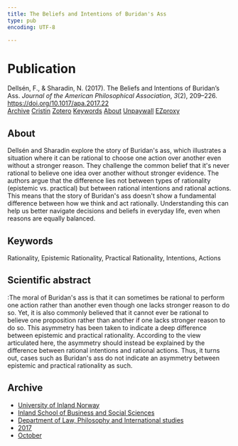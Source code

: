```yaml
---
title: The Beliefs and Intentions of Buridan's Ass
type: pub
encoding: UTF-8

---
```

<h1>Publication</h1>
<article id="csl-bib-container-AQYMQ2B6" class="csl-bib-container">
  <div class="csl-bib-body"> <div class="csl-entry">Dellsén, F., &#38; Sharadin, N. (2017). The Beliefs and Intentions of Buridan’s Ass. <i>Journal of the American Philosophical Association</i>, <i>3</i>(2), 209–226. <a href="https://doi.org/10.1017/apa.2017.22">https://doi.org/10.1017/apa.2017.22</a></div> </div>
  <div class="csl-bib-buttons">
    <a href="#taxonomy-article-AQYMQ2B6" alt="archive" class="csl-bib-button">Archive</a>
    <a href="https://app.cristin.no/results/show.jsf?id=1503968" alt="Cristin" class="csl-bib-button">Cristin</a>
    <a href="http://zotero.org/groups/5881554/items/AQYMQ2B6" alt="Zotero" class="csl-bib-button">Zotero</a>
    <a href="#keywords-article-AQYMQ2B6" alt="keywords" class="csl-bib-button">Keywords</a>
    <a href="#about-article-AQYMQ2B6" alt="about_pub" class="csl-bib-button">About</a>
    <a href="https://philpapers.org/archive/SHATBA-5.pdf" alt="Unpaywall" class="csl-bib-button">Unpaywall</a>
    <a href="https://philpapers.org/archive/SHATBA-5.pdf" alt="EZproxy" class="csl-bib-button">EZproxy</a>
  </div>
  <div id="csl-bib-meta-container-AQYMQ2B6"></div>
</article>
<div id="csl-bib-meta-AQYMQ2B6" class="csl-bib-meta">
  <article id="about-article-AQYMQ2B6" class="about_pub-article">
    <h1>About</h1>
    Dellsén and Sharadin explore the story of Buridan's ass, which illustrates a situation where it can be rational to choose one action over another even without a stronger reason. They challenge the common belief that it's never rational to believe one idea over another without stronger evidence. The authors argue that the difference lies not between types of rationality (epistemic vs. practical) but between rational intentions and rational actions. This means that the story of Buridan's ass doesn't show a fundamental difference between how we think and act rationally. Understanding this can help us better navigate decisions and beliefs in everyday life, even when reasons are equally balanced.
  </article>
  <article id="keywords-article-AQYMQ2B6" class="keywords-article">
    <h1>Keywords</h1>
    Rationality, Epistemic Rationality, Practical Rationality, Intentions, Actions
  </article>
  <article id="abstract-article-AQYMQ2B6" class="abstract-article">
    <h1>Scientific abstract</h1>
    :The moral of Buridan's ass is that it can sometimes be rational to perform one action rather than another even though one lacks stronger reason to do so. Yet, it is also commonly believed that it cannot ever be rational to believe one proposition rather than another if one lacks stronger reason to do so. This asymmetry has been taken to indicate a deep difference between epistemic and practical rationality. According to the view articulated here, the asymmetry should instead be explained by the difference between rational intentions and rational actions. Thus, it turns out, cases such as Buridan's ass do not indicate an asymmetry between epistemic and practical rationality as such.
  </article>
  <article id="taxonomy-article-AQYMQ2B6" class="taxonomy-article">
    <h1>Archive</h1>
    <ul>
      <li>
        <a href="/en/archive/?key=3DCRN523">University of Inland Norway</a>
      </li>
      <li>
        <a href="/en/archive/?key=DU8Q9LN9">Inland School of Business and Social Sciences</a>
      </li>
      <li>
        <a href="/en/archive/?key=ITYAG68H">Department of Law, Philosophy and International studies</a>
      </li>
      <li>
        <a href="/en/archive/?key=XDLKZVSJ">2017</a>
      </li>
      <li>
        <a href="/en/archive/?key=W8I2DF74">October</a>
      </li>
    </ul>
  </article>
</div>
